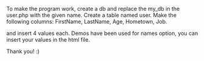 To make the program work, create a db and replace the my_db in the user.php with the given name.
Create a table named user. Make the following columns:
FirstName,
LastName,
Age,
Hometown,
Job.

and insert 4 values each.
Demos have been used for names option, you can insert your values in the html file.

Thank you! :)
